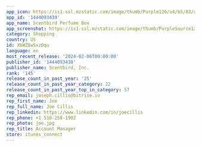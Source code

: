```yaml
---
app_icon: https://is1-ssl.mzstatic.com/image/thumb/Purple126/v4/b5/83/aa/b583aa09-5432-aef4-9683-0c7d5d0864e6/AppIcon-0-0-1x_U007emarketing-0-5-0-85-220.png/1024x1024bb.png
app_id: '1444093439'
app_name: Scentbird Perfume Box
app_screenshot: https://is1-ssl.mzstatic.com/image/thumb/PurpleSource126/v4/3e/14/22/3e142240-3aa2-bf9c-27b6-094ff41cbb14/04b195f7-5aad-4ff7-850d-7fac5f38d90a_Master_Screen_1.png/1242x2688bb.png
category: Shopping
country: US
id: XbWZQwSxzOqu
language: en
most_recent_release: '2024-02-06T00:00:00'
publisher_id: '1444093438'
publisher_name: Scentbird, Inc.
rank: '145'
release_count_in_past_year: '25'
release_count_in_past_year_category: 22
release_count_in_past_year_top_in_category: 57
rep_email: joseph.cillis@bitrise.io
rep_first_name: Joe
rep_full_name: Joe Cillis
rep_linkedin: https://www.linkedin.com/in/joecillis
rep_phone: +1 518-258-1902
rep_photo: joe.jpg
rep_title: Account Manager
store: itunes_connect
---
```

